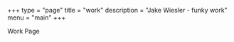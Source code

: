+++
type = "page"
title = "work"
description = "Jake Wiesler - funky work"
menu = "main"
+++

Work Page